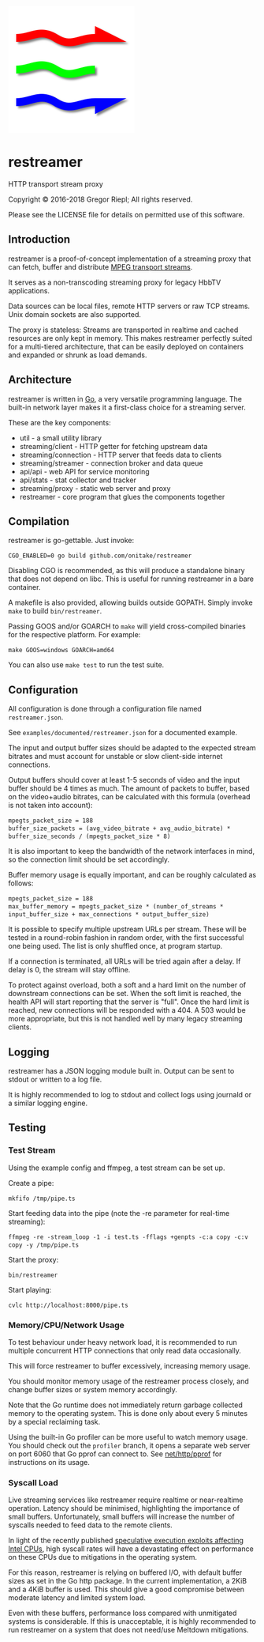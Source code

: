 ![restreamer logo](doc/logo.png)

# restreamer

HTTP transport stream proxy

Copyright © 2016-2018 Gregor Riepl;
All rights reserved.

Please see the LICENSE file for details on permitted use of this software.


## Introduction

restreamer is a proof-of-concept implementation of a streaming proxy
that can fetch, buffer and distribute [MPEG transport streams](https://en.wikipedia.org/wiki/MPEG-TS).

It serves as a non-transcoding streaming proxy for legacy HbbTV applications.

Data sources can be local files, remote HTTP servers or raw TCP streams.
Unix domain sockets are also supported.

The proxy is stateless: Streams are transported in realtime
and cached resources are only kept in memory.
This makes restreamer perfectly suited for a multi-tiered architecture,
that can be easily deployed on containers and expanded or shrunk as
load demands.


## Architecture

restreamer is written in [Go](https://golang.org/), a very versatile
programming language. The built-in network layer makes it a first-class
choice for a streaming server.

These are the key components:
* util - a small utility library
* streaming/client - HTTP getter for fetching upstream data
* streaming/connection - HTTP server that feeds data to clients
* streaming/streamer - connection broker and data queue
* api/api - web API for service monitoring
* api/stats - stat collector and tracker
* streaming/proxy - static web server and proxy
* restreamer - core program that glues the components together


## Compilation

restreamer is go-gettable.
Just invoke:

```
CGO_ENABLED=0 go build github.com/onitake/restreamer
```

Disabling CGO is recommended, as this will produce a standalone binary that
does not depend on libc. This is useful for running restreamer in a bare container.

A makefile is also provided, allowing builds outside GOPATH.
Simply invoke `make` to build `bin/restreamer`.

Passing GOOS and/or GOARCH to `make` will yield cross-compiled binaries for the
respective platform. For example:

```
make GOOS=windows GOARCH=amd64
```

You can also use `make test` to run the test suite.


## Configuration

All configuration is done through a configuration file named `restreamer.json`.

See `examples/documented/restreamer.json` for a documented example.

The input and output buffer sizes should be adapted to the expected stream
bitrates and must account for unstable or slow client-side internet connections.

Output buffers should cover at least 1-5 seconds of video and the input buffer
should be 4 times as much.
The amount of packets to buffer, based on the video+audio bitrates, can be
calculated with this formula (overhead is not taken into account):

```
mpegts_packet_size = 188
buffer_size_packets = (avg_video_bitrate + avg_audio_bitrate) * buffer_size_seconds / (mpegts_packet_size * 8)
```

It is also important to keep the bandwidth of the network interfaces
in mind, so the connection limit should be set accordingly.

Buffer memory usage is equally important, and can be roughly calculated as follows:

```
mpegts_packet_size = 188
max_buffer_memory = mpegts_packet_size * (number_of_streams * input_buffer_size + max_connections * output_buffer_size)
```

It is possible to specify multiple upstream URLs per stream.
These will be tested in a round-robin fashion in random order,
with the first successful one being used.
The list is only shuffled once, at program startup.

If a connection is terminated, all URLs will be tried again after a delay.
If delay is 0, the stream will stay offline.

To protect against overload, both a soft and a hard limit on the number of
downstream connections can be set. When the soft limit is reached, the health
API will start reporting that the server is "full". Once the hard limit is
reached, new connections will be responded with a 404. A 503 would be more
appropriate, but this is not handled well by many legacy streaming clients.


## Logging

restreamer has a JSON logging module built in.
Output can be sent to stdout or written to a log file.

It is highly recommended to log to stdout and collect logs using journald
or a similar logging engine.


## Testing

### Test Stream

Using the example config and ffmpeg, a test stream can be set up.

Create a pipe:
```
mkfifo /tmp/pipe.ts
```
Start feeding data into the pipe (note the -re parameter for real-time streaming):
```
ffmpeg -re -stream_loop -1 -i test.ts -fflags +genpts -c:a copy -c:v copy -y /tmp/pipe.ts
```
Start the proxy:
```
bin/restreamer
```
Start playing:
```
cvlc http://localhost:8000/pipe.ts
```

### Memory/CPU/Network Usage

To test behaviour under heavy network load, it is recommended to run
multiple concurrent HTTP connections that only read data occasionally.

This will force restreamer to buffer excessively, increasing memory usage.

You should monitor memory usage of the restreamer process closely,
and change buffer sizes or system memory accordingly.

Note that the Go runtime does not immediately return garbage collected
memory to the operating system. This is done only about every 5 minutes
by a special reclaiming task.

Using the built-in Go profiler can be more useful to watch memory usage.
You should check out the `profiler` branch, it opens a separate web
server on port 6060 that Go pprof can connect to. See [net/http/pprof](https://golang.org/pkg/net/http/pprof/)
for instructions on its usage.

### Syscall Load

Live streaming services like restreamer require realtime or near-realtime
operation. Latency should be minimised, highlighting the importance of
small buffers. Unfortunately, small buffers will increase the number of
syscalls needed to feed data to the remote clients.

In light of the recently published [speculative execution exploits
affecting Intel CPUs](https://meltdownattack.com/), high syscall rates will
have a devastating effect on performance on these CPUs due to
mitigations in the operating system.

For this reason, restreamer is relying on buffered I/O, with default buffer
sizes as set in the Go http package. In the current implementation,
a 2KiB and a 4KiB buffer is used. This should give a good compromise
between moderate latency and limited system load.

Even with these buffers, performance loss compared with unmitigated systems
is considerable. If this is unacceptable, it is highly recommended to run
restreamer on a system that does not need/use Meltdown mitigations.
